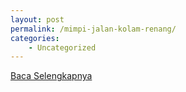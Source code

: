 ```yaml
---
layout: post
permalink: /mimpi-jalan-kolam-renang/
categories:
    - Uncategorized
---
```


[Baca Selengkapnya](/08)